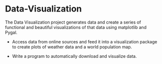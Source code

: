 # Data-Visualization
The Data Visualization project generates data and create a series of functional and beautiful visualizations of that data using matplotlib and Pygal.

-  Access data from online sources and feed it into a visualization package to create plots of weather data and a world population map.

-  Write a program to automatically download and visualize data.
